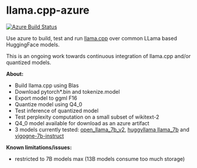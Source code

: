 # llama.cpp-azure

[![Azure Build Status](https://dev.azure.com/tpaviot/llama.cpp-azure/_apis/build/status/tpaviot.llama.cpp-azure?branchName=main)](https://dev.azure.com/tpaviot/llama.cpp-azure/_build?definitionId=13)

Use azure to build, test and run [llama.cpp](https://github.com/ggerganov/llama.cpp) over common LLama based HuggingFace models.

This is an ongoing work towards continuous integration of llama.cpp and/or quantized models.

**About:**

- Build llama.cpp using Blas
- Download pytorch*.bin and tokenize.model
- Export model to ggml F16
- Quantize model using Q4_0
- Test inference of quantized model
- Test perplexity computation on a small subset of wikitext-2
- Q4_0 model available for download as an azure artifact
- 3 models currently tested: [open_llama_7b_v2](https://huggingface.co/openlm-research/open_llama_7b_v2), [huggyllama llama_7b](https://huggingface.co/huggyllama/llama-7b) and [vigogne-7b-instruct](https://huggingface.co/bofenghuang/vigogne-7b-instruct)

**Known limitations/issues:**

- restricted to 7B models max (13B models consume too much storage)
